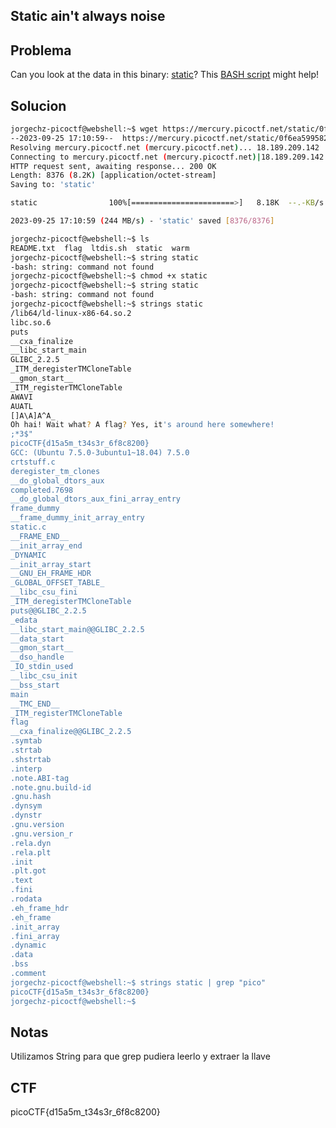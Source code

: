 ## **Static ain't always noise**

## Problema

Can you look at the data in this binary: [static](https://mercury.picoctf.net/static/0f6ea599582dcce7b4f1ba94e3617baf/static)? This [BASH script](https://mercury.picoctf.net/static/0f6ea599582dcce7b4f1ba94e3617baf/ltdis.sh) might help!

## Solucion

```bash
jorgechz-picoctf@webshell:~$ wget https://mercury.picoctf.net/static/0f6ea599582dcce7b4f1ba94e3617baf/static
--2023-09-25 17:10:59--  https://mercury.picoctf.net/static/0f6ea599582dcce7b4f1ba94e3617baf/static
Resolving mercury.picoctf.net (mercury.picoctf.net)... 18.189.209.142
Connecting to mercury.picoctf.net (mercury.picoctf.net)|18.189.209.142|:443... connected.
HTTP request sent, awaiting response... 200 OK
Length: 8376 (8.2K) [application/octet-stream]
Saving to: 'static'

static                100%[=======================>]   8.18K  --.-KB/s    in 0s      

2023-09-25 17:10:59 (244 MB/s) - 'static' saved [8376/8376]

jorgechz-picoctf@webshell:~$ ls
README.txt  flag  ltdis.sh  static  warm
jorgechz-picoctf@webshell:~$ string static
-bash: string: command not found
jorgechz-picoctf@webshell:~$ chmod +x static 
jorgechz-picoctf@webshell:~$ string static
-bash: string: command not found
jorgechz-picoctf@webshell:~$ strings static
/lib64/ld-linux-x86-64.so.2
libc.so.6
puts
__cxa_finalize
__libc_start_main
GLIBC_2.2.5
_ITM_deregisterTMCloneTable
__gmon_start__
_ITM_registerTMCloneTable
AWAVI
AUATL
[]A\A]A^A_
Oh hai! Wait what? A flag? Yes, it's around here somewhere!
;*3$"
picoCTF{d15a5m_t34s3r_6f8c8200}
GCC: (Ubuntu 7.5.0-3ubuntu1~18.04) 7.5.0
crtstuff.c
deregister_tm_clones
__do_global_dtors_aux
completed.7698
__do_global_dtors_aux_fini_array_entry
frame_dummy
__frame_dummy_init_array_entry
static.c
__FRAME_END__
__init_array_end
_DYNAMIC
__init_array_start
__GNU_EH_FRAME_HDR
_GLOBAL_OFFSET_TABLE_
__libc_csu_fini
_ITM_deregisterTMCloneTable
puts@@GLIBC_2.2.5
_edata
__libc_start_main@@GLIBC_2.2.5
__data_start
__gmon_start__
__dso_handle
_IO_stdin_used
__libc_csu_init
__bss_start
main
__TMC_END__
_ITM_registerTMCloneTable
flag
__cxa_finalize@@GLIBC_2.2.5
.symtab
.strtab
.shstrtab
.interp
.note.ABI-tag
.note.gnu.build-id
.gnu.hash
.dynsym
.dynstr
.gnu.version
.gnu.version_r
.rela.dyn
.rela.plt
.init
.plt.got
.text
.fini
.rodata
.eh_frame_hdr
.eh_frame
.init_array
.fini_array
.dynamic
.data
.bss
.comment
jorgechz-picoctf@webshell:~$ strings static | grep "pico" 
picoCTF{d15a5m_t34s3r_6f8c8200}
jorgechz-picoctf@webshell:~$
```

## Notas

Utilizamos String para que grep pudiera leerlo y extraer la llave

## CTF

picoCTF{d15a5m_t34s3r_6f8c8200}